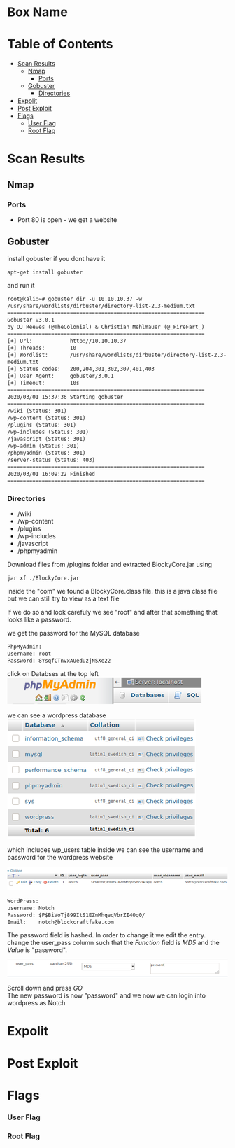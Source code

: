 
# Box Name <!-- omit in toc -->

# Table of Contents <!-- omit in toc -->
- [Scan Results](#scan-results)
  - [Nmap](#nmap)
    - [Ports](#ports)
  - [Gobuster](#gobuster)
    - [Directories](#directories)
- [Expolit](#expolit)
- [Post Exploit](#post-exploit)
- [Flags](#flags)
    - [User Flag](#user-flag)
    - [Root Flag](#root-flag)

# Scan Results

## Nmap

### Ports
* Port 80 is open - we get a website

## Gobuster
install gobuster if you dont have it

```
apt-get install gobuster
```

and run it

```
root@kali:~# gobuster dir -u 10.10.10.37 -w /usr/share/wordlists/dirbuster/directory-list-2.3-medium.txt
===============================================================
Gobuster v3.0.1
by OJ Reeves (@TheColonial) & Christian Mehlmauer (@_FireFart_)
===============================================================
[+] Url:            http://10.10.10.37
[+] Threads:        10
[+] Wordlist:       /usr/share/wordlists/dirbuster/directory-list-2.3-medium.txt
[+] Status codes:   200,204,301,302,307,401,403
[+] User Agent:     gobuster/3.0.1
[+] Timeout:        10s
===============================================================
2020/03/01 15:37:36 Starting gobuster
===============================================================
/wiki (Status: 301)
/wp-content (Status: 301)
/plugins (Status: 301)
/wp-includes (Status: 301)
/javascript (Status: 301)
/wp-admin (Status: 301)
/phpmyadmin (Status: 301)
/server-status (Status: 403)
===============================================================
2020/03/01 16:09:22 Finished
===============================================================
```

### Directories
* /wiki 
* /wp-content 
* /plugins 
* /wp-includes
* /javascript 
* /phpmyadmin

Download files from /plugins folder and extracted BlockyCore.jar using

```
jar xf ./BlockyCore.jar
```
inside the "com" we found a BlockyCore.class file. this is a java class file but we can still try to view as a text file

If we do so and look carefuly we see "root" and after that something that looks like a password.

we get the password for the MySQL database

```
PhpMyAdmin:  
Username: root  
Password: 8YsqfCTnvxAUeduzjNSXe22
```

click on Databses at the top left  
![phoMyAdmin Header](./Pictures/phpmyadmin.png)

we can see a wordpress database  
![Databases](./Pictures/databses.png)  

which includes wp_users table
inside we can see the username and password for the wordpress website

![WordPress User](./Pictures/wordpress_user.png)  

```
WordPress:  
username: Notch  
Password: $P$BiVoTj899ItS1EZnMhqeqVbrZI4Oq0/  
Email:    notch@blockcraftfake.com
```

The password field is hashed. In order to change it we edit the entry.
change the user_pass column such that the _Function_ field is _MD5_ and the _Value_ is "password".  

![WordPress User](./Pictures/pass_change.png)   

Scroll down and press _GO_   
The new password is now "password" and we now we can login into wordpress as Notch

# Expolit

# Post Exploit

# Flags

### User Flag

### Root Flag

